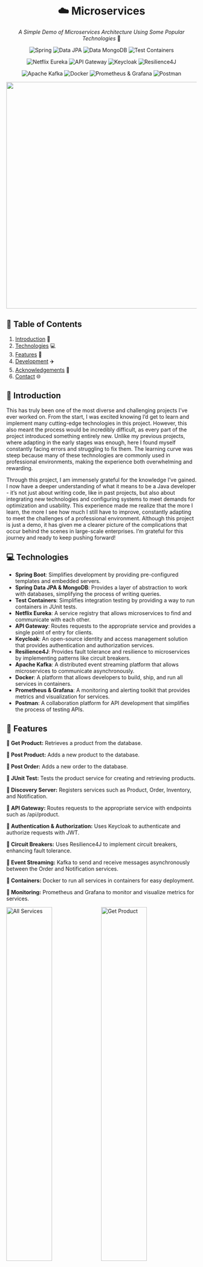 <div align="center">

  # ☁️ Microservices

  *A Simple Demo of Microservices Architecture Using Some Popular Technologies* 🐳

  ![Spring](https://img.shields.io/badge/Spring-white?style=for-the-badge)
  ![Data JPA](https://img.shields.io/badge/Data_JPA-white?style=for-the-badge)
  ![Data MongoDB](https://img.shields.io/badge/Data_MongoDB-white?style=for-the-badge)
  ![Test Containers](https://img.shields.io/badge/TestContainers-white?style=for-the-badge)

  ![Netflix Eureka](https://img.shields.io/badge/Netflix_Eureka-white?style=for-the-badge)
  ![API Gateway](https://img.shields.io/badge/API_Gateway-white?style=for-the-badge)
  ![Keycloak](https://img.shields.io/badge/Keycloak-white?style=for-the-badge)
  ![Resilience4J](https://img.shields.io/badge/Resilience4J-white?style=for-the-badge)

  ![Apache Kafka](https://img.shields.io/badge/Apache_Kafka-white?style=for-the-badge)
  ![Docker](https://img.shields.io/badge/Docker-white?style=for-the-badge)
  ![Prometheus & Grafana](https://img.shields.io/badge/Prometheus_&_Grafana-white?style=for-the-badge)
  ![Postman](https://img.shields.io/badge/Postman-white?style=for-the-badge)

  
  <img width="600px" src="https://res.cloudinary.com/dvzhmi7a9/image/upload/v1728967434/Microservices/0-AllServices.png">

</div>

## 📘 Table of Contents
1. [Introduction](#introduction) 🧟
2. [Technologies](#technologies) 💻
3. [Features](#features) 🔎
4. [Development](#development) ✈️
5. [Acknowledgements](#acknowledgements) 💙
6. [Contact](#contact) 🌐

## 🧟 <a name="introduction">Introduction</a>

This has truly been one of the most diverse and challenging projects I’ve ever worked on. From the start, I was excited knowing I’d get to learn and implement many cutting-edge technologies in this project. However, this also meant the process would be incredibly difficult, as every part of the project introduced something entirely new. Unlike my previous projects, where adapting in the early stages was enough, here I found myself constantly facing errors and struggling to fix them. The learning curve was steep because many of these technologies are commonly used in professional environments, making the experience both overwhelming and rewarding.

Through this project, I am immensely grateful for the knowledge I’ve gained. I now have a deeper understanding of what it means to be a Java developer - it’s not just about writing code, like in past projects, but also about integrating new technologies and configuring systems to meet demands for optimization and usability. This experience made me realize that the more I learn, the more I see how much I still have to improve, constantly adapting to meet the challenges of a professional environment. Although this project is just a demo, it has given me a clearer picture of the complications that occur behind the scenes in large-scale enterprises. I’m grateful for this journey and ready to keep pushing forward!

## 💻 <a name="technologies">Technologies</a>

- **Spring Boot**: Simplifies development by providing pre-configured templates and embedded servers.
- **Spring Data JPA & MongoDB**: Provides a layer of abstraction to work with databases, simplifying the process of writing queries.
- **Test Containers**: Simplifies integration testing by providing a way to run containers in JUnit tests.
- **Netflix Eureka**: A service registry that allows microservices to find and communicate with each other.
- **API Gateway**: Routes requests to the appropriate service and provides a single point of entry for clients.
- **Keycloak**: An open-source identity and access management solution that provides authentication and authorization services.
- **Resilience4J**: Provides fault tolerance and resilience to microservices by implementing patterns like circuit breakers.
- **Apache Kafka**: A distributed event streaming platform that allows microservices to communicate asynchronously.
- **Docker**: A platform that allows developers to build, ship, and run all services in containers.
- **Prometheus & Grafana**: A monitoring and alerting toolkit that provides metrics and visualization for services.
- **Postman**: A collaboration platform for API development that simplifies the process of testing APIs.

## 🔎 <a name="features">Features</a>

**🔷 Get Product:** Retrieves a product from the database.

**🔷 Post Product:** Adds a new product to the database.

**🔷 Post Order:** Adds a new order to the database.

**🔷 JUnit Test:** Tests the product service for creating and retrieving products.

**🔷 Discovery Server:** Registers services such as Product, Order, Inventory, and Notification.

**🔷 API Gateway:** Routes requests to the appropriate service with endpoints such as /api/product.

**🔷 Authentication & Authorization:** Uses Keycloak to authenticate and authorize requests with JWT.

**🔷 Circuit Breakers:** Uses Resilience4J to implement circuit breakers, enhancing fault tolerance.

**🔷 Event Streaming:** Kafka to send and receive messages asynchronously between the Order and Notification services.

**🔷 Containers:** Docker to run all services in containers for easy deployment.

**🔷 Monitoring:** Prometheus and Grafana to monitor and visualize metrics for services. 

<img width="49%" src="https://res.cloudinary.com/dvzhmi7a9/image/upload/v1728967434/Microservices/0-AllServices.png" alt="All Services"> <img width="49%" src="https://res.cloudinary.com/dvzhmi7a9/image/upload/v1728967434/Microservices/1-GetProduct.png" alt="Get Product">

<img width="49%" src="https://res.cloudinary.com/dvzhmi7a9/image/upload/v1728967434/Microservices/2-PostProduct.png" alt="Post Product"> <img width="49%" src="https://res.cloudinary.com/dvzhmi7a9/image/upload/v1728967433/Microservices/3-PostOrder.png" alt="Post Order">

<img width="49%" src="https://res.cloudinary.com/dvzhmi7a9/image/upload/v1728967433/Microservices/4-Eureka.png" alt="Eureka"> <img width="49%" src="https://res.cloudinary.com/dvzhmi7a9/image/upload/v1728967433/Microservices/5-Keycloak.png" alt="Keycloak">

<img width="49%" src="https://res.cloudinary.com/dvzhmi7a9/image/upload/v1728967433/Microservices/6-Prometheus.png" alt="Prometheus"> <img width="49%" src="https://res.cloudinary.com/dvzhmi7a9/image/upload/v1728967434/Microservices/7-Grafana.png" alt="Grafana">

## ✈️ <a name="development">Development</a>

### 📋 Prerequisites
- [Java](https://www.oracle.com/java/)
- [Docker](https://www.docker.com/)
- [Postman](https://www.postman.com/)
- [Maven](https://maven.apache.org/)

### 🐾 Steps

#### 1. Clone the repository
```bash
git clone https://github.com/eNKay2408/Microservices.git
cd Microservices
```

#### 2. Change Docker Hub username
- Open `pom.xml` in the root directory.
- Replace `enkay2408` with your Docker Hub username.

#### 3. Build images and upload to Docker Hub
```bash
mvn clean compile jib:build
```

#### 4. Run Docker Compose to start services
```bash
docker compose up
```

#### 5. Access services
- Product Service: `http://localhost:8181/api/product`
- Order Service: `http://localhost:8181/api/order`
- Inventory and Notification Services: logs in container.

### ❔ Questions

####  How do I get credentials for Keycloak?
- Open `http://localhost:8080` and log in with `admin/admin`.
- Go to `Clients` and click on `spring-cloud-client`.
- Go to `Credentials` and `Regenerate Secret`.

#### How do I add credentials to Postman?
- Open Postman and create a new request.
- Go to `Authorization` and select `OAuth 2.0`.
- Enter the following details:
  - `Token Name`: Keycloak
  - `Grant Type`: Client Credentials
  - `Access Token URL`: `http://keycloak:8080/realms/spring-boot-microservices-realm/protocol/openid-connect/token`
  - `Client ID`: spring-cloud-client
  - `Client Secret`: [Client Secret from Keycloak]
  - `Scope`: openid offline_access
  - `Client Authentication`: Send as Basic Auth header
  - Finally, Click on `Get New Access Token` and `Use Token`.

#### How do I create a dashboard in Grafana?
- Open `http://localhost:3000` and log in with `admin/admin`.
- Go to `Connections` and `Data sources`.
- Click on `Add data source` and select `Prometheus`.
- Enter the following details:
  - `Name`: Prometheus
  - `URL`: `http://prometheus:9090`
  - Click on `Save & Test`.
- Go to `Dashboard` and click on `New Dashboard`.
- Click on `Import dashboard` and paste the JSON from `Grafana_Dashboard.json` in the root directory.
- Then, click on `Load` and the dashboard will be created.


### 🌟 I hope it saves you time debugging, as I’ve already gone through the tough parts for you, `XD`. And if you found it useful, a star on this GitHub repository would mean the world to me!

## 💙 <a name="acknowledgements">Acknowledgements</a>

- **[Programming Techie](https://www.youtube.com/@ProgrammingTechie):** For the amazing [tutorial](https://www.youtube.com/watch?v=mPPhcU7oWDU) on microservices and Spring Boot. He has been a great mentor throughout this project.
- **[Spring Boot](https://spring.io/projects/spring-boot):** For providing a simple and efficient way to build microservices.
- **[Spring Data](https://spring.io/projects/spring-data):** For simplifying the process of working with databases.
- **[Spring Cloud](https://spring.io/projects/spring-cloud):** For providing tools to build microservices.
- **[Test Containers](https://www.testcontainers.org/):** For providing a way to run containers in JUnit tests.
- **[Keycloak](https://www.keycloak.org/):** For providing authentication and authorization services.
- **[Apache Kafka](https://kafka.apache.org/):** For providing a distributed event streaming platform.
- **[Docker](https://www.docker.com/):** For providing a platform to run services in containers.
- **[Postman](https://www.postman.com/):** For providing a platform to test APIs.

## 🌐 <a name="contact">Contact</a>

- **Name:** Nguyen Phan Duc Khai - **eNKay**
- **Portfolio:** [enkay.live](https://enkay.live)
- **LinkedIn:** [en-kay](https://www.linkedin.com/in/en-kay/)
- **Email:** [enkay.work@outlook.com](mailto:enkay.work@outlook.com)